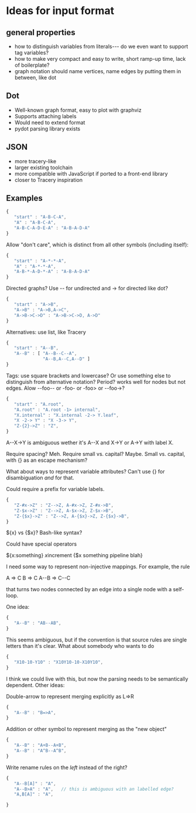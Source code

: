 # Ideas for input format

## general properties
  * how to distinguish variables from literals--- do we even want to support tag variables?
  * how to make very compact and easy to write, short ramp-up time, lack of boilerplate?
  * graph notation should name vertices, name edges by putting them in between, like dot

## Dot
  * Well-known graph format, easy to plot with graphviz
  * Supports attaching labels
  * Would need to extend format
  * pydot parsing library exists
  
## JSON
  * more tracery-like
  * larger existing toolchain
  * more compatible with JavaScript if ported to a front-end library
  * closer to Tracery inspiration

## Examples

```javascript
{
   "start" : "A-B-C-A",
   "A" : "A-B-C-A",
   "A-B-C-A-D-E-A" : "A-B-A-D-A"
}
```

Allow "don't care", which is distinct from all other symbols (including itself):

```javascript
{
   "start" : "A-*-*-A",
   "A" : "A-*-*-A",
   "A-B-*-A-D-*-A" : "A-B-A-D-A"
}
```

Directed graphs?  Use -- for undirected and -> for directed like dot?

```javascript
{
   "start" : "A->B",
   "A->B" : "A->B,A->C",
   "A->B->C->D" : "A->B->C->D, A->D"
}
```

Alternatives: use list, like Tracery

```javascript
{
   "start" : "A--B",
   "A--B" : [ "A--B--C--A", 
              "A--B,A--C,A--D" ] 
}
```

Tags: use square brackets and lowercase?
Or use something else to distinguish from alternative notation?
Period? works well for nodes but not edges.  Alow --foo-- or -foo- or -foo> or --foo->?

```javascript
{
   "start" : "A.root",
   "A.root" : "A.root -1> internal",
   "X.internal" : "X.internal -2-> Y.leaf",
   "X -2-> Y" : "X -3-> Y",
   "Z-{2}->Z" : "Z",
}
```

A--X->Y is ambiguous wether it's A--X and X->Y or A->Y with label X.

Require spacing? Meh.
Require small vs. capital? Maybe.
Small vs. capital, with {} as an escape mechanism?

What about ways to represent variable attributes?  Can't use {} for
disambiguation *and* for that.

Could require a prefix for variable labels.

```javascript
{
   "Z-#x->Z" : "Z-->Z, A-#x->Z, Z-#x->B",
   "Z-$x->Z" : "Z-->Z, A-$x->Z, Z-$x->B",
   "Z-{$x}->Z" : "Z-->Z, A-{$x}->Z, Z-{$x}->B",
}
```

${x} vs {$x}?  Bash-like syntax?

Could have special operators

${x:something}
$x$increment
{$x something pipeline blah}

I need some way to represent non-injective mappings.  For example, the rule

A => C
B => C
A--B => C--C


that turns two nodes connected by an edge into a single node with a self-loop.

One idea:

```javascript
{
   "A--B" : "AB--AB",
}
```

This seems ambiguous, but if the convention is that source rules are single
letters than it's clear. What about somebody who wants to do

```javascript
{
   "X10-10-Y10" : "X10Y10-10-X10Y10",
}
```

I think we could live with this, but now the parsing needs to be semantically
dependent.  Other ideas:

Double-arrow to represent merging explicitly as L=>R

```javascript
{
   "A--B" : "B=>A",
}
```

Addition or other symbol to represent merging as the "new object"

```javascript
{
   "A--B" : "A+B--A+B",
   "A--B" : "A^B--A^B",
}
```

Write rename rules on the *left* instead of the right?

```javascript
{
   "A--B[A]" : "A",
   "A--B>A" : "A",   // this is ambiguous with an labelled edge?
   "A,B[A]" : "A",

}
```

